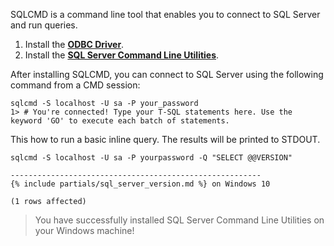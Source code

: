 SQLCMD is a command line tool that enables you to connect to SQL Server and run queries.

1. Install the [**ODBC Driver**](https://docs.microsoft.com/sql/connect/odbc/download-odbc-driver-for-sql-server).
2. Install the [**SQL Server Command Line Utilities**](https://docs.microsoft.com/sql/tools/sqlcmd-utility).

After installing SQLCMD, you can connect to SQL Server using the following command from a CMD session:

```terminal
sqlcmd -S localhost -U sa -P your_password
1> # You're connected! Type your T-SQL statements here. Use the keyword 'GO' to execute each batch of statements.
```

This how to run a basic inline query. The results will be printed to STDOUT.

```terminal
sqlcmd -S localhost -U sa -P yourpassword -Q "SELECT @@VERSION"
```

```results
--------------------------------------------------------
{% include partials/sql_server_version.md %} on Windows 10

(1 rows affected)
```

> You have successfully installed SQL Server Command Line Utilities on your Windows machine!
